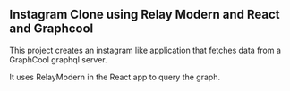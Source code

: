 ## Instagram Clone using Relay Modern and React and Graphcool

This project creates an instagram like application that fetches data from a GraphCool graphql server.

It uses RelayModern in the React app to query the graph.